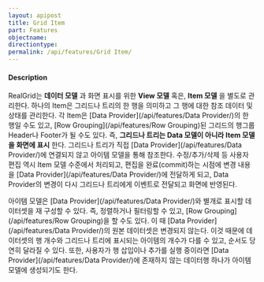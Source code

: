 ```yaml
---
layout: apipost
title: Grid Item
part: Features
objectname: 
directiontype: 
permalink: /api/features/Grid Item/
---
```


#### Description

RealGrid는 **데이터 모델** 과 화면 표시를 위한 **View 모델** 혹은, **Item 모델** 을 별도로 관리한다. 하나의 Item은 그리드나 트리의 한 행을 의미하고 그 행에 대한 참조 데이터 및 상태를 관리한다. 각 Item은 [Data Provider](/api/features/Data Provider/)의 한 행일 수도 있고, [Row Grouping](/api/features/Row Grouping)된 그리드의 행그룹 Header나 Footer가 될 수도 있다. 즉, **그리드나 트리는 Data 모델이 아니라 Item 모델을 화면에 표시** 한다. 그리드나 트리가 직접 [Data Provider](/api/features/Data Provider/)에 연결되지 않고 아이템 모델을 통해 참조한다. 수정/추가/삭제 등 사용자 편집 역시 Item 모델 수준에서 처리되고, 편집을 완료(commit)하는 시점에 변경 내용을 [Data Provider](/api/features/Data Provider/)에 전달하게 되고, Data Provider의 변경이 다시 그리드나 트리에게 이벤트로 전달되고 화면에 반영된다.

아이템 모델은 [Data Provider](/api/features/Data Provider/)와 별개로 표시할 데이터셋을 재 구성할 수 있다. 즉, 정렬하거나 필터링할 수 있고, [Row Grouping](/api/features/Row Grouping)을 할 수도 있다. 이 때 [Data Provider](/api/features/Data Provider/)의 원본 데이터셋은 변경되지 않는다. 이것 때문에 데이터셋의 행 개수와 그리드나 트리에 표시되는 아이템의 개수가 다를 수 있고, 순서도 당연히 달라질 수 있다. 또한, 사용자가 행 삽입이나 추가를 실행 중이라면 [Data Provider](/api/features/Data Provider/)에 존재하지 않는 데이터행 하나가 아이템 모델에 생성되기도 한다.

